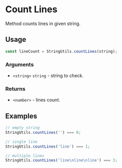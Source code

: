 Count Lines
===========

Method counts lines in given string.


Usage
-----

```js
const lineCount = StringUtils.countLines(string);
```


### Arguments

* `<string>` `string` - string to check.


### Returns

* `<number>` - lines count.


Examples
--------

```js
// empty string
StringUtils.countLines('') === 0;

// single line
StringUtils.countLines('line') === 1;

// multiple lines
StringUtils.countLines('line\nline\nline') === 3;
```

